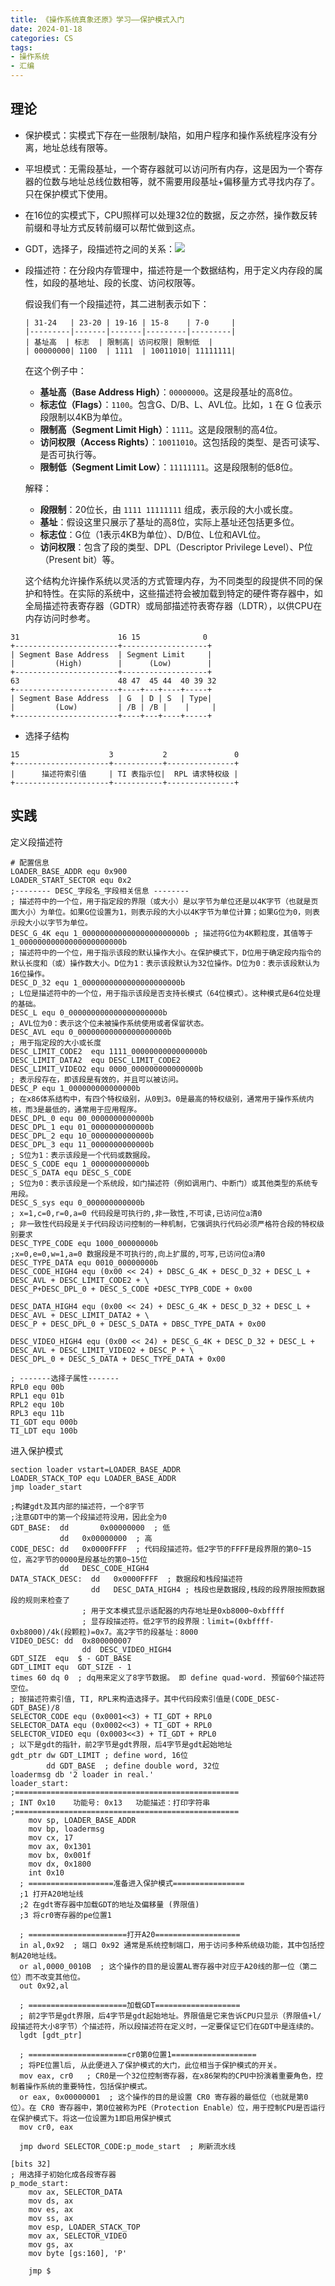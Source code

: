 ```yaml
---
title: 《操作系统真象还原》学习——保护模式入门
date: 2024-01-18
categories: CS
tags:
- 操作系统
- 汇编
---
```


## 理论

- 保护模式：实模式下存在一些限制/缺陷，如用户程序和操作系统程序没有分离，地址总线有限等。

- 平坦模式：无需段基址，一个寄存器就可以访问所有内存，这是因为一个寄存器的位数与地址总线位数相等，就不需要用段基址+偏移量方式寻找内存了。只在保护模式下使用。

- 在16位的实模式下，CPU照样可以处理32位的数据，反之亦然，操作数反转前缀和寻址方式反转前缀可以帮忙做到这点。

- GDT，选择子，段描述符之间的关系：![](/assets/images/CS/gdt_selector_descriptor.jpg)

- 段描述符：在分段内存管理中，描述符是一个数据结构，用于定义内存段的属性，如段的基地址、段的长度、访问权限等。

  假设我们有一个段描述符，其二进制表示如下：

  ```
  | 31-24   | 23-20 | 19-16 | 15-8    | 7-0     |
  |---------|-------|-------|---------|---------|
  | 基址高  | 标志  | 限制高| 访问权限| 限制低  |
  | 00000000| 1100  | 1111  | 10011010| 11111111|
  ```

  在这个例子中：

  - **基址高（Base Address High）**：`00000000`。这是段基址的高8位。
  - **标志位（Flags）**：`1100`。包含G、D/B、L、AVL位。比如，`1` 在 G 位表示段限制以4KB为单位。
  - **限制高（Segment Limit High）**：`1111`。这是段限制的高4位。
  - **访问权限（Access Rights）**：`10011010`。这包括段的类型、是否可读写、是否可执行等。
  - **限制低（Segment Limit Low）**：`11111111`。这是段限制的低8位。

  解释：

  - **段限制**：20位长，由 `1111 11111111` 组成，表示段的大小或长度。
  - **基址**：假设这里只展示了基址的高8位，实际上基址还包括更多位。
  - **标志位**：G位（1表示4KB为单位）、D/B位、L位和AVL位。
  - **访问权限**：包含了段的类型、DPL（Descriptor Privilege Level）、P位（Present bit）等。

  这个结构允许操作系统以灵活的方式管理内存，为不同类型的段提供不同的保护和特性。在实际的系统中，这些描述符会被加载到特定的硬件寄存器中，如全局描述符表寄存器（GDTR）或局部描述符表寄存器（LDTR），以供CPU在内存访问时参考。

```
31                      16 15              0
+-----------------------+-------------------+
| Segment Base Address  | Segment Limit     |
|         (High)        |      (Low)        |
+-----------------------+-------------------+
63                      48 47  45 44  40 39 32
+-----------------------+----+---+----+-----+
| Segment Base Address  | G  | D | S  | Type|
|         (Low)         | /B | /B |    |     |
+-----------------------+----+---+----+-----+
```

- 选择子结构

```
15                    3           2               0
+---------------------+-----------+---------------+
|      描述符索引值     | TI 表指示位|  RPL 请求特权级 |
+---------------------+-----------+---------------+
```

## 实践

定义段描述符

```assembly
# 配置信息
LOADER_BASE_ADDR equ 0x900
LOADER_START_SECTOR equ 0x2
;-------- DESC_字段名_字段相关信息 --------
; 描述符中的一个位，用于指定段的界限（或大小）是以字节为单位还是以4K字节（也就是页面大小）为单位。如果G位设置为1，则表示段的大小以4K字节为单位计算；如果G位为0，则表示段大小以字节为单位。
DESC_G_4K equ 1_00000000000000000000000b ; 描述符G位为4K颗粒度，其值等于1_00000000000000000000000b
; 描述符中的一个位，用于指示该段的默认操作大小。在保护模式下，D位用于确定段内指令的默认长度和（或）操作数大小。D位为1：表示该段默认为32位操作。D位为0：表示该段默认为16位操作。
DESC_D_32 equ 1_0000000000000000000000b
; L位是描述符中的一个位，用于指示该段是否支持长模式（64位模式）。这种模式是64位处理的基础。
DESC_L equ 0_000000000000000000000b
; AVL位为0：表示这个位未被操作系统使用或者保留状态。
DESC_AVL equ 0_00000000000000000000b
; 用于指定段的大小或长度
DESC_LIMIT_CODE2  equ 1111_0000000000000000b
DESC_LIMIT_DATA2  equ DESC_LIMIT_CODE2
DESC_LIMIT_VIDEO2 equ 0000_000000000000000b
; 表示段存在，即该段是有效的，并且可以被访问。
DESC_P equ 1_000000000000000b
; 在x86体系结构中，有四个特权级别，从0到3。0是最高的特权级别，通常用于操作系统内核，而3是最低的，通常用于应用程序。
DESC_DPL_0 equ 00_0000000000000b
DESC_DPL_1 equ 01_0000000000000b
DESC_DPL_2 equ 10_0000000000000b
DESC_DPL_3 equ 11_0000000000000b
; S位为1：表示该段是一个代码或数据段。
DESC_S_CODE equ 1_000000000000b
DESC_S_DATA equ DESC_S_CODE
; S位为0：表示该段是一个系统段，如门描述符（例如调用门、中断门）或其他类型的系统专用段。
DESC_S_sys equ 0_000000000000b
; x=1,c=0,r=0,a=0 代码段是可执行的,非一致性,不可读,已访问位a清0
; 非一致性代码段是关于代码段访问控制的一种机制，它强调执行代码必须严格符合段的特权级别要求
DESC_TYPE_CODE equ 1000_00000000b
;x=0,e=0,w=1,a=0 数据段是不可执行的,向上扩展的,可写,已访问位a清0
DESC_TYPE_DATA equ 0010_00000000b
DESC_CODE_HIGH4 equ (0x00 << 24) + DBSC_G_4K + DESC_D_32 + DESC_L + DESC_AVL + DESC_LIMIT_CODE2 + \
DESC_P+DESC_DPL_0 + DESC_S_CODE +DESC_TYPB_CODE + 0x00

DESC_DATA_HIGH4 equ (0x00 << 24) + DESC_G_4K + DESC_D_32 + DESC_L + DESC_AVL + DESC_LIMIT_DATA2 + \
DESC_P + DESC_DPL_0 + DESC_S_DATA + DBSC_TYPE_DATA + 0x00

DESC_VIDEO_HIGH4 equ (0x00 << 24) + DESC_G_4K + DESC_D_32 + DESC_L + DESC_AVL + DESC_LIMIT_VIDEO2 + DESC_P + \
DESC_DPL_0 + DESC_S_DATA + DESC_TYPE_DATA + 0x00

; -------选择子属性-------
RPL0 equ 00b
RPL1 equ 01b
RPL2 equ 10b
RPL3 equ 11b
TI_GDT equ 000b
TI_LDT equ 100b
```

进入保护模式

```assembly
section loader vstart=LOADER_BASE_ADDR
LOADER_STACK_TOP equ LOADER_BASE_ADDR
jmp loader_start

;构建gdt及其内部的描述符，一个8字节
;注意GDT中的第一个段描述符没用，因此全为0
GDT_BASE:  dd		0x00000000  ; 低
           dd   0x00000000  ; 高
CODE_DESC: dd   0x0000FFFF  ; 代码段描述符。低2字节的FFFF是段界限的第0~15位，高2字节的0000是段基址的第0~15位
           dd   DESC_CODE_HIGH4
DATA_STACK_DESC:  dd   0x0000FFFF  ; 数据段和栈段描述符
                  dd   DESC_DATA_HIGH4 ; 栈段也是数据段,栈段的段界限按照数据段的规则来检查了
                ; 用于文本模式显示适配器的内存地址是0xb8000~0xbffff
                ; 显存段描述符。低2字节的段界限：limit=(0xbffff-0xb8000)/4k(段颗粒)=0x7。高2字节的段基址：8000
VIDEO_DESC: dd  0x800000007  
      			dd  DESC_VIDEO_HIGH4
GDT_SIZE  equ  $ - GDT_BASE
GDT_LIMIT equ  GDT_SIZE - 1
times 60 dq 0  ; dq用来定义了8字节数据。 即 define quad-word. 预留60个描述符空位。
; 按描述符索引值, TI, RPL来构造选择子。其中代码段索引值是(CODE_DESC-GDT_BASE)/8
SELECTOR_CODE equ (0x0001<<3) + TI_GDT + RPL0 
SELECTOR_DATA equ (0x0002<<3) + TI_GDT + RPL0 
SELECTOR_VIDEO equ (0x0003<<3) + TI_GDT + RPL0 
; 以下是gdt的指针，前2字节是gdt界限，后4字节是gdt起始地址
gdt_ptr dw GDT_LIMIT ; define word, 16位
        dd GDT_BASE  ; define double word, 32位
loadermsg db '2 loader in real.'
loader_start:
;==================================================
; INT 0x10    功能号: 0x13   功能描述：打印字符串
;==================================================
	mov sp, LOADER_BASE_ADDR
	mov bp, loadermsg
	mov cx, 17
	mov ax, 0x1301
	mov bx, 0x001f
	mov dx, 0x1800
	int 0x10
  ; ===================准备进入保护模式================
  ;1 打开A20地址线
  ;2 在gdt寄存器中加载GDT的地址及偏移量 (界限值)
  ;3 将cr0寄存器的pe位置1

  ; ======================打开A20===================
  in al,0x92  ; 端口 0x92 通常是系统控制端口，用于访问多种系统级功能，其中包括控制A20地址线。
  or al,0000_0010B  ; 这个操作的目的是设置AL寄存器中对应于A20线的那一位（第二位）而不改变其他位。
  out 0x92,al

  ; ======================加载GDT===================
  ; 前2字节是gdt界限，后4字节是gdt起始地址。界限值是它来告诉CPU只显示（界限值+l/段描述符大小8字节）个描述符，所以段描述符在定义时，一定要保证它们在GDT中是连续的。
  lgdt [gdt_ptr]

  ; ======================cr0第0位置1===================
  ; 将PE位置l后, 从此便进入了保护模式的大门，此位相当于保护模式的开关。
  mov eax, cr0   ; CR0是一个32位控制寄存器，在x86架构的CPU中扮演着重要角色，控制着操作系统的重要特性，包括保护模式。
  or eax, 0x00000001  ; 这个操作的目的是设置 CR0 寄存器的最低位（也就是第0位）。在 CR0 寄存器中，第0位被称为PE（Protection Enable）位，用于控制CPU是否运行在保护模式下。将这一位设置为1即启用保护模式
  mov cr0, eax

  jmp dword SELECTOR_CODE:p_mode_start  ; 刷新流水线

[bits 32]
; 用选择子初始化成各段寄存器
p_mode_start:
	mov ax, SELECTOR_DATA
	mov ds, ax
	mov es, ax
	mov ss, ax
	mov esp, LOADER_STACK_TOP
	mov ax, SELECTOR_VIDEO
	mov gs, ax
	mov byte [gs:160], 'P'
	
	jmp $
```

